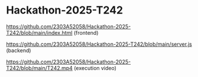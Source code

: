# Hackathon-2025-T242

https://github.com/2303A52058/Hackathon-2025-T242/blob/main/index.html (frontend)

https://github.com/2303A52058/Hackathon-2025-T242/blob/main/server.js (backend)

https://github.com/2303A52058/Hackathon-2025-T242/blob/main/T242.mp4 (execution video)
